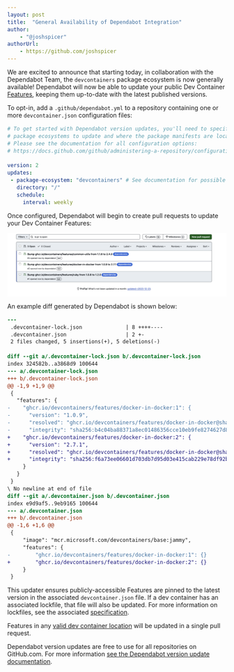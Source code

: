 ```yaml
---
layout: post
title:  "General Availability of Dependabot Integration"
author:
    - "@joshspicer"
authorUrl:
    - https://github.com/joshspicer
---
```


We are excited to announce that starting today, in collaboration with the Dependabot Team, the `devcontainers` package ecosystem is now generally available! 
 Dependabot will now be able to update your public Dev Container [Features](https://containers.dev/features), keeping them up-to-date with the latest published versions.

 To opt-in, add a `.github/dependabot.yml` to a repository containing one or more `devcontainer.json` configuration files:

 ```yaml
# To get started with Dependabot version updates, you'll need to specify which
# package ecosystems to update and where the package manifests are located.
# Please see the documentation for all configuration options:
# https://docs.github.com/github/administering-a-repository/configuration-options-for-dependency-updates

version: 2
updates:
  - package-ecosystem: "devcontainers" # See documentation for possible values
    directory: "/"
    schedule:
      interval: weekly
 ```

Once configured, Dependabot will begin to create pull requests to update your Dev Container Features:


<div style="display: flex; justify-content: center;">
    <img style="max-width: 100%; height: auto;" src="/img/dependabot-pr.png" alt="Dependabot PR">
</div>

An example diff generated by Dependabot is shown below:

```diff
---
 .devcontainer-lock.json              | 8 ++++----
 .devcontainer.json                   | 2 +-
 2 files changed, 5 insertions(+), 5 deletions(-)

diff --git a/.devcontainer-lock.json b/.devcontainer-lock.json
index 324582b..a3868d9 100644
--- a/.devcontainer-lock.json
+++ b/.devcontainer-lock.json
@@ -1,9 +1,9 @@
 {
   "features": {
-    "ghcr.io/devcontainers/features/docker-in-docker:1": {
-      "version": "1.0.9",
-      "resolved": "ghcr.io/devcontainers/features/docker-in-docker@sha256:b4c04ba88371a8ec01486356cce10eb9fe8274627d8d170aaec87ed0d333080d",
-      "integrity": "sha256:b4c04ba88371a8ec01486356cce10eb9fe8274627d8d170aaec87ed0d333080d"
+    "ghcr.io/devcontainers/features/docker-in-docker:2": {
+      "version": "2.7.1",
+      "resolved": "ghcr.io/devcontainers/features/docker-in-docker@sha256:f6a73ee06601d703db7d95d03e415cab229e78df92bb5002e8559bcfc047fec6",
+      "integrity": "sha256:f6a73ee06601d703db7d95d03e415cab229e78df92bb5002e8559bcfc047fec6"
     }
   }
 }
\ No newline at end of file
diff --git a/.devcontainer.json b/.devcontainer.json
index e9d9af5..9eb9165 100644
--- a/.devcontainer.json
+++ b/.devcontainer.json
@@ -1,6 +1,6 @@
 {
     "image": "mcr.microsoft.com/devcontainers/base:jammy",
     "features": {
-        "ghcr.io/devcontainers/features/docker-in-docker:1": {}
+        "ghcr.io/devcontainers/features/docker-in-docker:2": {}
     }
 }
```

 This updater ensures publicly-accessible Features are pinned to the latest version in the associated `devcontainer.json` file.  If a dev container has an associated lockfile, that file will also be updated. For more information on lockfiles, see the associated [specification](https://github.com/devcontainers/spec/blob/main/docs/specs/devcontainer-lockfile.md).

Features in any [valid dev container location](https://containers.dev/implementors/spec/#devcontainerjson) will be updated in a single pull request.

Dependabot version updates are free to use for all repositories on GitHub.com.  For more information [see the Dependabot version update documentation](https://docs.github.com/en/code-security/dependabot/dependabot-version-updates/about-dependabot-version-updates#supported-repositories-and-ecosystem).
